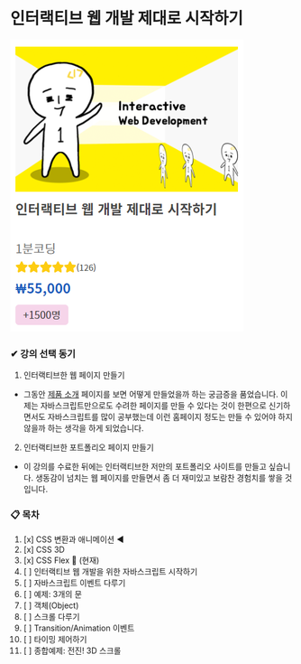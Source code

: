 # 인터랙티브 웹 개발 제대로 시작하기

![](./assets/intro-thumbnail.png)

### ✔ 강의 선택 동기

1. 인터랙티브한 웹 페이지 만들기

-   그동안 [제품 소개](https://www.samsung.com/sec/smartphones/galaxy-s21-5g/) 페이지를 보면 어떻게 만들었을까 하는 궁금증을 품었습니다. 이제는 자바스크립트만으로도 수려한 페이지를 만들 수 있다는 것이 한편으로 신기하면서도 자바스크립트를 많이 공부했는데 이런 홈페이지 정도는 만들 수 있어야 하지 않을까 하는 생각을 하게 되었습니다.

2. 인터랙티브한 포트폴리오 페이지 만들기

-   이 강의를 수료한 뒤에는 인터랙티브한 저만의 포트폴리오 사이트를 만들고 싶습니다.
    생동감이 넘치는 웹 페이지를 만들면서 좀 더 재미있고 보람찬 경험치를 쌓을 것입니다.

### 📋 목차

1. [x] CSS 변환과 애니메이션 ◀
2. [x] CSS 3D
3. [x] CSS Flex 📌 (현재)
4. [ ] 인터랙티브 웹 개발을 위한 자바스크립트 시작하기
5. [ ] 자바스크립트 이벤트 다루기
6. [ ] 예제: 3개의 문
7. [ ] 객체(Object)
8. [ ] 스크롤 다루기
9. [ ] Transition/Animation 이벤트
10. [ ] 타이밍 제어하기
11. [ ] 종합예제: 전진! 3D 스크롤
